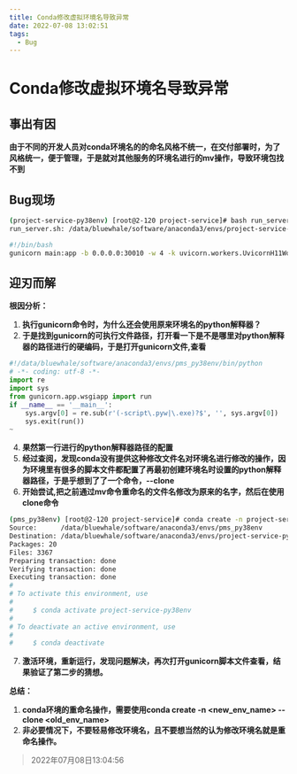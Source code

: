 ```yaml
---
title: Conda修改虚拟环境名导致异常
date: 2022-07-08 13:02:51
tags: 
  - Bug
---
```

# Conda修改虚拟环境名导致异常 

## 事出有因

**由于不同的开发人员对conda环境名的的命名风格不统一，在交付部署时，为了风格统一，便于管理，于是就对其他服务的环境名进行的mv操作，导致环境包找不到**

## Bug现场

```bash
(project-service-py38env) [root@2-120 project-service]# bash run_server.sh
run_server.sh: /data/bluewhale/software/anaconda3/envs/project-service-py38env/bin/gunicorn: /data/bluewhale/software/anaconda3/envs/pms_py38env/bin/python: 坏的解释器: 没有那个文件或目录
```

```bash
#!/bin/bash
gunicorn main:app -b 0.0.0.0:30010 -w 4 -k uvicorn.workers.UvicornH11Worker --daemon
```

## 迎刃而解

**根因分析：**

1. **执行gunicorn命令时，为什么还会使用原来环境名的python解释器？**
2. **于是找到gunicorn的可执行文件路径，打开看一下是不是哪里对python解释器的路径进行的硬编码，于是打开gunicorn文件,查看**

```python
#!/data/bluewhale/software/anaconda3/envs/pms_py38env/bin/python
# -*- coding: utf-8 -*-
import re
import sys
from gunicorn.app.wsgiapp import run
if __name__ == '__main__':
    sys.argv[0] = re.sub(r'(-script\.pyw|\.exe)?$', '', sys.argv[0])
    sys.exit(run())
~
```

4. **果然第一行进行的python解释器路径的配置**
5. **经过查阅，发现conda没有提供这种修改文件名对环境名进行修改的操作，因为环境里有很多的脚本文件都配置了再最初创建环境名时设置的python解释器路径，于是乎想到了了一个命令，--clone**
6. **开始尝试,把之前通过mv命令重命名的文件名修改为原来的名字，然后在使用clone命令**

```bash
(pms_py38env) [root@2-120 project-service]# conda create -n project-service-py38env --clone pms_py38env
Source:      /data/bluewhale/software/anaconda3/envs/pms_py38env
Destination: /data/bluewhale/software/anaconda3/envs/project-service-py38env
Packages: 20
Files: 3367
Preparing transaction: done
Verifying transaction: done
Executing transaction: done
#
# To activate this environment, use
#
#     $ conda activate project-service-py38env
#
# To deactivate an active environment, use
#
#     $ conda deactivate
```

7. **激活环境，重新运行，发现问题解决，再次打开gunicorn脚本文件查看，结果验证了第二步的猜想。**

**总结：**

1. **conda环境的重命名操作，需要使用conda create -n <new_env_name> --clone <old_env_name>**
2. **非必要情况下，不要轻易修改环境名，且不要想当然的认为修改环境名就是重命名操作。**


>  2022年07月08日13:04:56
